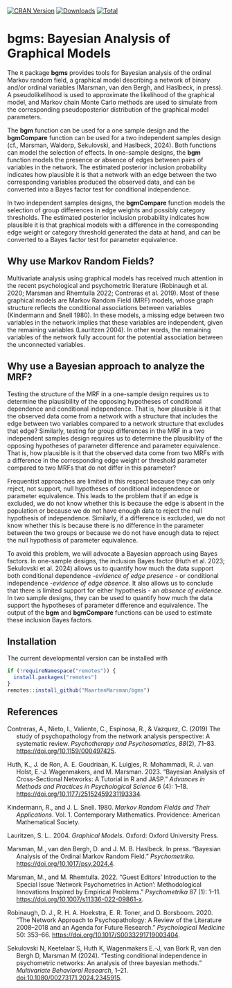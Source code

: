 <!-- badges: start -->
[![CRAN Version](https://www.r-pkg.org/badges/version/bgms)](https://cran.r-project.org/package=bgms)
[![Downloads](https://cranlogs.r-pkg.org/badges/bgms)](https://cran.r-project.org/package=bgms)
[![Total](https://cranlogs.r-pkg.org/badges/grand-total/bgms)](https://cran.r-project.org/package=bgms)
<!-- badges: end -->

# bgms: Bayesian Analysis of Graphical Models

The `R` package <strong>bgms</strong> provides tools for Bayesian analysis of the ordinal Markov random field, a graphical model describing a network of binary and/or ordinal variables (Marsman, van den Bergh, and Haslbeck, in press). A pseudolikelihood is used to approximate the likelihood of the graphical model, and Markov chain Monte Carlo methods are used to simulate from the corresponding pseudoposterior distribution of the graphical model parameters. 

The <strong>bgm</strong> function can be used for a one sample design and the <strong>bgmCompare</strong> function can be used for a two independent samples design (cf., Marsman, Waldorp, Sekulovski, and Haslbeck, 2024). Both functions can model the selection of effects. In one-sample designs, the <strong>bgm</strong> function models the presence or absence of edges between pairs of variables in the network. The estimated posterior inclusion probability indicates how plausible it is that a network with an edge between the two corresponding variables produced the observed data, and can be converted into a Bayes factor test for conditional independence.

In two independent samples designs, the <strong>bgmCompare</strong> function models the selection of group differences in edge weights and possibly category thresholds. The estimated posterior inclusion probability indicates how plausible it is that graphical models with a difference in the corresponding edge weight or category threshold generated the data at hand, and can be converted to a Bayes factor test for parameter equivalence.

## Why use Markov Random Fields?

Multivariate analysis using graphical models has received much attention in the recent psychological and psychometric literature (Robinaugh et al. 2020; Marsman and Rhemtulla 2022; Contreras et al. 2019). Most of these graphical models are Markov Random Field (MRF) models, whose graph structure reflects the conditional associations between variables (Kindermann and Snell 1980). In these models, a missing edge between two variables in the network implies that these variables are independent, given the remaining variables (Lauritzen 2004). In other words, the remaining variables of the network fully account for the potential association between the unconnected variables.

## Why use a Bayesian approach to analyze the MRF?

Testing the structure of the MRF in a one-sample design requires us to determine the plausibility of the opposing hypotheses of conditional dependence and conditional independence. That is, how plausible is it that the observed data come from a network with a structure that includes the edge between two variables compared to a network structure that excludes that edge? Similarly, testing for group differences in the MRF in a two independent samples design requires us to determine the plausibility of the opposing hypotheses of parameter difference and parameter equivalence. That is, how plausible is it that the observed data come from two MRFs with a difference in the corresponding edge weight or threshold parameter compared to two MRFs that do not differ in this parameter?

Frequentist approaches are limited in this respect because they can only reject, not support, null hypotheses of conditional independence or parameter equivalence. This leads to the problem that if an edge is excluded, we do not know whether this is because the edge is absent in the population or because we do not have enough data to reject the null hypothesis of independence. Similarly, if a difference is excluded, we do not know whether this is because there is no difference in the parameter between the two groups or because we do not have enough data to reject the null hypothesis of parameter equivalence.

To avoid this problem, we will advocate a Bayesian approach using Bayes factors. In one-sample designs, the inclusion Bayes factor (Huth et al. 2023; Sekulovski et al. 2024) allows us to quantify how much the data support both conditional dependence -<em>evidence of edge presence</em> - or conditional independence -<em>evidence of edge absence</em>. It also allows us to conclude that there is limited support for either hypothesis - an <em>absence of evidence</em>. In two sample designs, they can be used to quantify how much the data support the hypotheses of parameter difference and equivalence. The output of the <strong>bgm</strong> and <strong>bgmCompare</strong> functions can be used to estimate these inclusion Bayes factors.


## Installation

The current developmental version can be installed with

``` r
if (!requireNamespace("remotes")) { 
  install.packages("remotes")   
}   
remotes::install_github("MaartenMarsman/bgms")
```

## References

<div id="refs" class="references csl-bib-body hanging-indent">

<div id="ref-ContrerasEtAl_2019" class="csl-entry">

Contreras, A., Nieto, I., Valiente,  C., Espinosa, R., & Vazquez, C. (2019)
The study of psychopathology from the network analysis perspective: A
systematic review. *Psychotherapy and Psychosomatics*, *88*(2), 71–83.
<https://doi.org/10.1159/000497425>.

</div>

<div id="ref-HuthEtAl_2023_intro" class="csl-entry">

Huth, K., J. de Ron, A. E. Goudriaan, K. Luigjes, R. Mohammadi, R. J.
van Holst, E.-J. Wagenmakers, and M. Marsman. 2023. “Bayesian Analysis
of Cross-Sectional Networks: A Tutorial in R and JASP.” *Advances in
Methods and Practices in Psychological Science* 6 (4): 1–18.
<https://doi.org/10.1177/25152459231193334>.

</div>

<div id="ref-KindermannSnell1980" class="csl-entry">

Kindermann, R., and J. L. Snell. 1980. *Markov Random Fields and Their
Applications*. Vol. 1. Contemporary Mathematics. Providence: American
Mathematical Society.

</div>

<div id="ref-Lauritzen2004" class="csl-entry">

Lauritzen, S. L.. 2004. *Graphical Models*. Oxford: Oxford University
Press.

</div>

<div id="ref-MarsmanVandenBerghHaslbeck_inpress" class="csl-entry">

Marsman, M., van den Bergh, D. and J. M. B. Haslbeck. In press. “Bayesian Analysis of the
Ordinal Markov Random Field.” *Psychometrika*.
<https://doi.org/10.1017/psy.2024.4>.

</div>

<div id="ref-MarsmanRhemtulla_2022_SIintro" class="csl-entry">

Marsman, M., and M. Rhemtulla. 2022. “Guest Editors’ Introduction to the
Special Issue ‘Network Psychometrics in Action’: Methodological
Innovations Inspired by Empirical Problems.” *Psychometrika* 87 (1):
1–11. <https://doi.org/10.1007/s11336-022-09861-x>.

</div>

<div id="ref-RobinaughEtAl_2020" class="csl-entry">

Robinaugh, D. J., R. H. A. Hoekstra, E. R. Toner, and D. Borsboom. 2020.
“The Network Approach to Psychopathology: A Review of the Literature
2008–2018 and an Agenda for Future Research.” *Psychological Medicine*
50: 353–66. <https://doi.org/10.1017/S0033291719003404>.

</div>

<div id="ref-SekulovskiEtAl_2023" class="csl-entry">

Sekulovski N, Keetelaar S, Huth K, Wagenmakers E.-J, van Bork R, van den Bergh D, Marsman M (2024). “Testing conditional independence in psychometric networks: An analysis of three bayesian methods.” *Multivariate Behavioral Research*, 1–21. <doi:10.1080/00273171.2024.2345915>.

</div>
